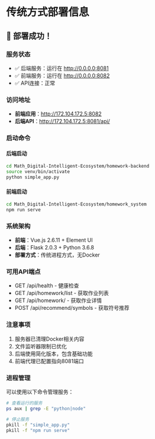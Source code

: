 # 传统方式部署信息

## 🎉 部署成功！

### 服务状态
- ✅ 后端服务：运行在 http://0.0.0.0:8081
- ✅ 前端服务：运行在 http://0.0.0.0:8082
- ✅ API连接：正常

### 访问地址
- **前端应用**：http://172.104.172.5:8082
- **后端API**：http://172.104.172.5:8081/api/

### 启动命令
#### 后端启动
```bash
cd Math_Digital-Intelligent-Ecosystem/homework-backend
source venv/bin/activate
python simple_app.py
```

#### 前端启动
```bash
cd Math_Digital-Intelligent-Ecosystem/homework_system
npm run serve
```

### 系统架构
- **前端**：Vue.js 2.6.11 + Element UI
- **后端**：Flask 2.0.3 + Python 3.6.8
- **部署方式**：传统进程方式，无Docker

### 可用API端点
- GET /api/health - 健康检查
- GET /api/homework/list - 获取作业列表
- GET /api/homework/<id> - 获取作业详情
- POST /api/recommend/symbols - 获取符号推荐

### 注意事项
1. 服务器已清理Docker相关内容
2. 文件监听器限制已优化
3. 后端使用简化版本，包含基础功能
4. 前端代理已配置指向8081端口

### 进程管理
可以使用以下命令管理服务：
```bash
# 查看运行的服务
ps aux | grep -E "python|node"

# 停止服务
pkill -f "simple_app.py"
pkill -f "npm run serve"
```
